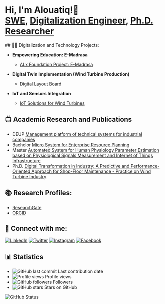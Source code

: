 <h1>Hi, I'm Alouatiq!👋 <br/><a href="https://github.com/alouatiq">SWE</a>, <a href="https://linkedin.com/in/alouatiq">Digitalization Engineer</a>, <a href="https://www.researchgate.net/profile/Hassan-Al-Ouatiq">Ph.D. Researcher</a></h1>
## 👨‍💻 Digitalization and Technology Projects:

- **Empowering Education: E-Madrasa**
  - [ALx Foundation Project: E-Madrasa](https://portfolio.alouatiq.com/2024/01/blog-post.html)
    
- **Digital Twin Implementation (Wind Turbine Production)**
  - [Digital Layout Board]()
  
- **IoT and Sensors Integration**
  - [IoT Solutions for Wind Turbines]()

## 📺 Academic Research and Publications

- DEUP [Management platform of technical systems for industrial companies]()
- Bachelor [Micro System for Enterprise Resource Planning]()
- Master [Automated System for Human Physiology Parameter Estimation based on Physiological Signals Measurement and Internet of Things Infrastructure]()
- Ph.D. [Digital Transformation in Industry: A Predictive and Performance-Oriented Approach for Shop-Floor Maintenance - Practice on Wind Turbine Industry]()

## 📚 Research Profiles:

- [ResearchGate](https://www.researchgate.net/profile/Hassan-Al-Ouatiq)
- [ORCID](https://orcid.org/0000-0003-4330-5608)

## 🤳 Connect with me:

[![LinkedIn](https://img.shields.io/badge/LinkedIn-0077B5?style=for-the-badge&logo=linkedin&logoColor=white)](https://linkedin.com/in/alouatiq)
[![Twitter](https://img.shields.io/badge/Twitter-1DA1F2?style=for-the-badge&logo=twitter&logoColor=white)](
https://x.com/alouatiqcom)
[![Instagram](https://img.shields.io/badge/Instagram-E4405F?style=for-the-badge&logo=instagram&logoColor=white)](https://www.instagram.com/alouatiqcom)
[![Facebook](https://img.shields.io/badge/Facebook-1877F2?style=for-the-badge&logo=facebook&logoColor=white)](https://facebook.com/in/alouatiqcom)


## 📊 Statistics
- ![GitHub last commit](https://img.shields.io/github/last-commit/alouatiq/alouatiq?label=Last%20Contribution&style=flat) Last contribution date
- ![Profile views](https://komarev.com/ghpvc/?username=alouatiq&color=brightgreen) Profile views
- ![GitHub followers](https://img.shields.io/github/followers/alouatiq?label=Followers&style=social) Followers
- ![GitHub stars](https://img.shields.io/github/stars/alouatiq?label=GitHub%20Stars&style=social) Stars on GitHub
  
![GitHub Status](https://github-readme-stats.vercel.app/api?username=alouatiq&show_icons=true&count_private=true)

